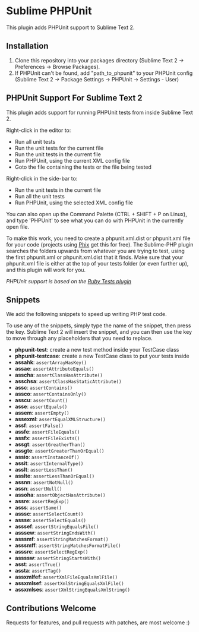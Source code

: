 Sublime PHPUnit
===============

This plugin adds PHPUnit support to Sublime Text 2.

Installation
------------

 1. Clone this repository into your packages directory (Sublime Text 2 -> Preferences -> Browse Packages).
 2. If PHPUnit can't be found, add "path_to_phpunit" to your PHPUnit config (Sublime Text 2 -> Package Settings -> PHPUnit -> Settings - User)

PHPUnit Support For Sublime Text 2
----------------------------------

This plugin adds support for running PHPUnit tests from inside Sublime Text 2.

Right-click in the editor to:

* Run all unit tests
* Run the unit tests for the current file
* Run the unit tests in the current file
* Run PHPUnit, using the current XML config file
* Goto the file containing the tests or the file being tested

Right-click in the side-bar to:

* Run the unit tests in the current file
* Run all the unit tests
* Run PHPUnit, using the selected XML config file

You can also open up the Command Palette (CTRL + SHIFT + P on Linux), and type
'PHPUnit' to see what you can do with PHPUnit in the currently open file.

To make this work, you need to create a phpunit.xml.dist or phpunit.xml file for your code (projects using [Phix](http://phix-project.org) get this for free).  The Sublime-PHP plugin searches the folders upwards from whatever you are trying to test, using the first phpunit.xml or phpunit.xml.dist that it finds.  Make sure that your phpunit.xml file is either at the top of your tests folder (or even further up), and this plugin will work for you.

_PHPUnit support is based on the [Ruby Tests plugin](https://github.com/maltize/sublime-text-2-ruby-tests)_

Snippets
--------

We add the following snippets to speed up writing PHP test code.

To use any of the snippets, simply type the name of the snippet, then press the <TAB> key.  Sublime Text 2 will insert the snippet, and you can then use the <TAB> key to move through any placeholders that you need to replace.

- **phpunit-test**: create a new test method inside your TestCase class
- **phpunit-testcase**: create a new TestCase class to put your tests inside
- **assahk**: `assertArrayHasKey()`
- **assae**: `assertAttributeEquals()`
- **asscha**: `assertClassHasAttribute()`
- **asschsa**: `assertClassHasStaticAttribute()`
- **assc**: `assertContains()`
- **assco**: `assertContainsOnly()`
- **asscu**: `assertCount()`
- **asse**: `assertEquals()`
- **assem**: `assertEmpty()`
- **assexml**: `assertEqualXMLStructure()`
- **assf**: `assertFalse()`
- **assfe**: `assertFileEquals()`
- **assfx**: `assertFileExists()`
- **assgt**: `assertGreatherThan()`
- **assgte**: `assertGreaterThanOrEqual()`
- **assio**: `assertInstanceOf()`
- **assit**: `assertInternalType()`
- **asslt**: `assertLessThan()`
- **asslte**: `assertLessThanOrEqual()`
- **assnn**: `assertNotNull()`
- **assn**: `assertNull()`
- **assoha**: `assertObjectHasAttribute()`
- **assre**: `assertRegExp()`
- **asss**: `assertSame()`
- **asssc**: `assertSelectCount()`
- **assse**: `assertSelectEquals()`
- **asssef**: `assertStringEqualsFile()`
- **asssew**: `assertStringEndsWith()`
- **asssmf**: `assertStringMatchesFormat()`
- **asssmff**: `assertStringMatchesFormatFile()`
- **asssre**: `assertSelectRegExp()`
- **assssw**: `assertStringStartsWith()`
- **asst**: `assertTrue()`
- **assta**: `assertTag()`
- **assxmlfef**: `assertXmlFileEqualsXmlFile()`
- **assxmlsef**: `assertXmlStringEqualsXmlFile()`
- **assxmlses**: `assertXmlStringEqualsXmlString()`

Contributions Welcome
---------------------

Requests for features, and pull requests with patches, are most welcome :)
